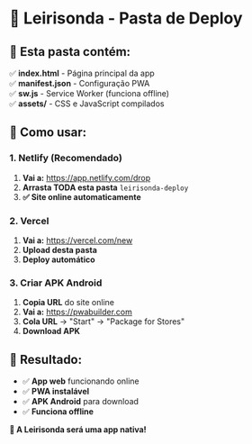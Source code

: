 # 📱 Leirisonda - Pasta de Deploy

## 🎯 **Esta pasta contém:**

✅ **index.html** - Página principal da app  
✅ **manifest.json** - Configuração PWA  
✅ **sw.js** - Service Worker (funciona offline)  
✅ **assets/** - CSS e JavaScript compilados

## 🚀 **Como usar:**

### **1. Netlify (Recomendado)**

1. **Vai a:** https://app.netlify.com/drop
2. **Arrasta TODA esta pasta** `leirisonda-deploy`
3. **✅ Site online automaticamente**

### **2. Vercel**

1. **Vai a:** https://vercel.com/new
2. **Upload desta pasta**
3. **Deploy automático**

### **3. Criar APK Android**

1. **Copia URL** do site online
2. **Vai a:** https://pwabuilder.com
3. **Cola URL** → "Start" → "Package for Stores"
4. **Download APK**

## 📱 **Resultado:**

- ✅ **App web** funcionando online
- ✅ **PWA instalável**
- ✅ **APK Android** para download
- ✅ **Funciona offline**

**🎉 A Leirisonda será uma app nativa!**
